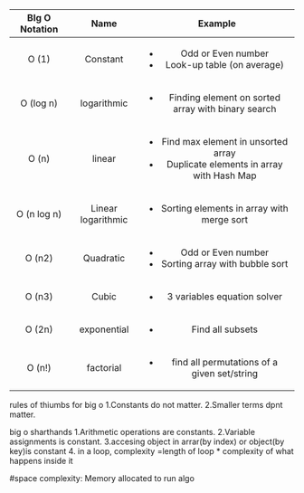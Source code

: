 |BIg O Notation |  Name  |Example |
|:--:|:--:|:--:|
| O (1) |Constant |<ul><li>Odd or Even number</li> <li>Look-up table (on average)</li></ul> |
| O (log n) |logarithmic |<ul> <li> Finding element on sorted array with binary search</li></ul> |
| O (n) |linear  |<ul><li>Find max element in unsorted array</li> <li>Duplicate elements in array with Hash Map</li></ul> |
| O (n log n) |Linear logarithmic |<ul><li> Sorting elements in array with merge sort</li> </ul> |
| O (n2) |Quadratic |<ul><li>Odd or Even number</li> <li>Sorting array with bubble sort</li></ul> |
| O (n3) |Cubic |<ul><li>3 variables equation solver</li></ul> |
| O (2n) |exponential |<ul><li> Find all subsets</li></ul> |
| O (n!) |factorial |<ul><li>find all permutations of a given set/string</li></ul> |

rules of thiumbs for big o
 1.Constants do not matter.
 2.Smaller terms dpnt matter.
 
 big o sharthands 
 1.Arithmetic operations are constants.
 2.Variable assignments is constant.
3.accesing object in arrar(by index) or object(by key)is constant
4. in a loop,  complexity =length of loop * complexity of what happens inside it

#space complexity:
Memory allocated to run algo